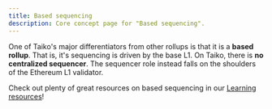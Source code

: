 ```yaml
---
title: Based sequencing
description: Core concept page for "Based sequencing".
---
```


One of Taiko's major differentiators from other rollups is that it is a **based rollup**. That is, it's sequencing is driven by the base L1. On Taiko, there is **no centralized sequencer**. The sequencer role instead falls on the shoulders of the Ethereum L1 validator.

Check out plenty of great resources on based sequencing in our <a href="/resources/learning-resources" target="_blank" rel="noopener noreferrer">Learning resources</a>!
